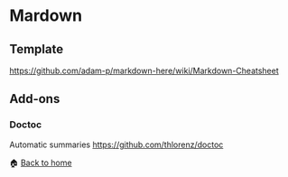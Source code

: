 Mardown
======

Template
------

https://github.com/adam-p/markdown-here/wiki/Markdown-Cheatsheet

Add-ons
------

### Doctoc

Automatic summaries
https://github.com/thlorenz/doctoc


:house: [Back to home](../../)